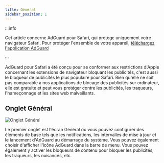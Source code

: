 ```yaml
---
title: Général
sidebar_position: 1
---
```


:::info

Cet article concerne AdGuard pour Safari, qui protège uniquement votre navigateur Safari. Pour protéger l'ensemble de votre appareil, [téléchargez l'application AdGuard](https://agrd.io/download-kb-adblock)

:::

AdGuard pour Safari a été conçu pour se conformer aux restrictions d'Apple concernant les extensions de navigateur bloquant les publicités, c'est aussi le bloqueur de publicités le plus populaire pour Safari. Bien qu'elle ne soit pas comparable à nos applications de blocage des publicités sur ordinateur, elle est gratuite et peut vous protéger contre les publicités, les traqueurs, l'hameçonnage et les sites web malveillants.

## Onglet Général

![Onglet Général](https://cdn.adtidy.org/public/Adguard/Blog/AG_for_Safari_in-owned_review/General.png)

Le premier onglet est l'écran Général où vous pouvez configurer des éléments de base tels que les notifications, les intervalles de mise à jour et le lancement d'AdGuard au démarrage du système. Vous pouvez également choisir d'afficher l'icône AdGuard dans la barre de menu. Vous pouvez également y activer les bloqueurs de contenu pour bloquer les publicités, les traqueurs, les nuisances, etc.
